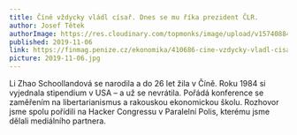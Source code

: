 ```yaml
---
title: Číně vždycky vládl císař. Dnes se mu říka prezident ČLR.
author: Josef Tětek
authorImage: https://res.cloudinary.com/topmonks/image/upload/v1574088474/avatar/josef-tetek.jpg
published: 2019-11-06
link: https://finmag.penize.cz/ekonomika/410686-cine-vzdycky-vladl-cisar-dnes-se-mu-rika-prezident-clr
picture: 2019-11-06.jpg
---
```


Li Zhao Schoollandová se narodila a do 26 let žila v Číně. Roku 1984 si vyjednala stipendium v USA – a už se nevrátila. Pořádá konference se zaměřením na libertarianismus a rakouskou ekonomickou školu. Rozhovor jsme spolu pořídili na Hacker Congressu v Paralelní Polis, kterému jsme dělali mediálního partnera.
